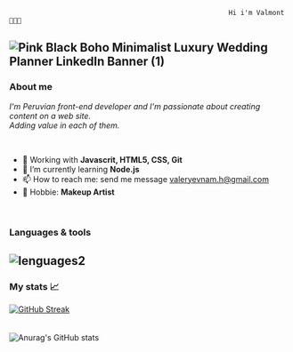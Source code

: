                                                           Hi i'm Valmont 👩‍💻👋
![Pink Black Boho Minimalist Luxury Wedding Planner LinkedIn Banner (1)](https://user-images.githubusercontent.com/108588943/219989025-72260232-e239-4afb-8e64-1b71e3cd68ff.png)
---

### About me 

_I'm Peruvian front-end developer and I'm passionate about creating content on a web site. <br>
Adding value in each of them._

<br>

- 🔭 Working with **Javascrit, HTML5, CSS, Git**
- 🌱 I’m currently learning **Node.js**
- 📫 How to reach me:  send me message [valeryevnam.h@gmail.com](url)
- 💄 Hobbie: **Makeup Artist**

<br>

### Languages & tools

![lenguages2](https://user-images.githubusercontent.com/108588943/219996300-24e947f8-ec9c-474f-918a-b5b6bbf9d497.png)
<br>
---

### My stats 📈
[![GitHub Streak](http://github-readme-streak-stats.herokuapp.com?user=valmontx&theme=dark&hide_border=true)](https://git.io/streak-stats) 
<br>
<br>
<br>
![Anurag's GitHub stats](https://github-readme-stats.vercel.app/api?username=Valmontx&show_icons=true&theme=radical)
